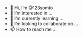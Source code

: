 - 👋 Hi, I’m @123somto
- 👀 I’m interested in ...
- 🌱 I’m currently learning ...
- 💞️ I’m looking to collaborate on ...
- 📫 How to reach me ...

<!---
123somto/123somto is a ✨ special ✨ repository because its `README.md` (this file) appears on your GitHub profile.
You can click the Preview link to take a look at your changes.
--->
